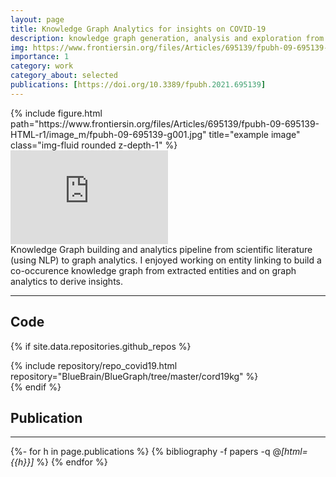 ```yaml
---
layout: page
title: Knowledge Graph Analytics for insights on COVID-19
description: knowledge graph generation, analysis and exploration from COVID-19 Open Research Dataset to perform literature review of the role of glucose metabolism deregulations in the progression of COVID-19.
img: https://www.frontiersin.org/files/Articles/695139/fpubh-09-695139-HTML-r1/image_m/fpubh-09-695139-g001.jpg
importance: 1
category: work
category_about: selected
publications: [https://doi.org/10.3389/fpubh.2021.695139]
---
```


<div class="row">
    <div class="col-sm mt-3 mt-md-0">
        {% include figure.html path="https://www.frontiersin.org/files/Articles/695139/fpubh-09-695139-HTML-r1/image_m/fpubh-09-695139-g001.jpg" title="example image" class="img-fluid rounded z-depth-1" %}
    </div>
    <iframe width="50%" height="auto" src="https://www.youtube.com/embed/iIJuG4K8nTk" title="YouTube video player" frameborder="0" allow="accelerometer; autoplay; clipboard-write; encrypted-media; gyroscope; picture-in-picture; web-share" allowfullscreen></iframe>
    <div class="caption">
    Knowledge Graph building and analytics pipeline from scientific literature (using NLP) to graph analytics. I enjoyed working on entity linking to build a co-occurence knowledge graph from extracted entities and on graph analytics to derive insights.
    </div>
    
</div>

---
## Code 

{% if site.data.repositories.github_repos %}
<div class="repositories d-flex flex-wrap flex-md-row flex-column justify-content-between align-items-center">
    {% include repository/repo_covid19.html repository="BlueBrain/BlueGraph/tree/master/cord19kg" %}
</div>
{% endif %}

## Publication 
---

<div class="publications">

{%- for h in page.publications %}
  {% bibliography -f papers -q @*[html={{h}}]* %}
{% endfor %}

</div>
